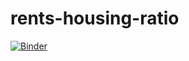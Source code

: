 # rents-housing-ratio

[![Binder](https://mybinder.org/badge_logo.svg)](https://mybinder.org/v2/gh/hunterowens/rents-housing-ratio/master)
